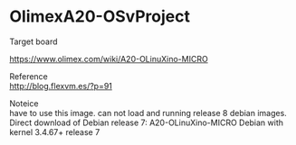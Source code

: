 OlimexA20-OSvProject
====================
Target board  

https://www.olimex.com/wiki/A20-OLinuXino-MICRO  
  
Reference  
http://blog.flexvm.es/?p=91  

Noteice  
have to use this image. can not load and running release 8 debian images.
Direct download of Debian release 7: A20-OLinuXino-MICRO Debian with kernel 3.4.67+ release 7
